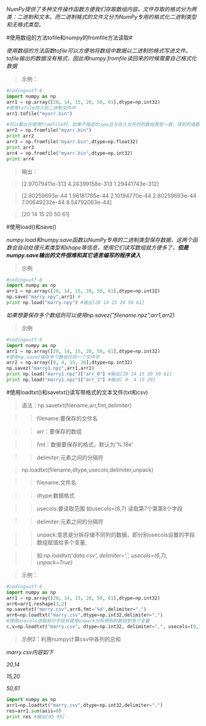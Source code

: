 <em>
NumPy提供了多种文件操作函数方便我们存取数组内容。文件存取的格式分为两类：二进制和文本。而二进制格式的文件又分为NumPy专用的格式化二进制类型和无格式类型。</em>
</em>

#使用数组的方法tofile和numpy的fromfile方法读取#

<em>
使用数组的方法函数tofile可以方便地将数组中数据以二进制的格式写进文件。tofile输出的数据没有格式，因此用numpy.fromfile读回来的时候需要自己格式化数据
</em>

>示例：

```python
#coding=utf-8
import numpy as np
arr1 = np.array([20, 14, 15, 20, 50, 61],dtype=np.int32)
#使用tofile存入到二进制文件中
arr1.tofile("myarr.bin")

#可以看出在使用fromfile时，如果不指定dtype且与存入文件时的数组类型一直，得到的值都与存入前不一致
arr2 = np.fromfile("myarr.bin")
print arr2
arr3 = np.fromfile("myarr.bin",dtype=np.float32)
print arr3
arr4 = np.fromfile("myarr.bin",dtype=np.int32)
print arr4
```
>输出：

>[2.97079411e-313   4.24399158e-313   1.29441743e-312]

>[2.80259693e-44   1.96181785e-44   2.10194770e-44   2.80259693e-44  7.00649232e-44   8.54792063e-44]

>[20 14 15 20 50 61]

#使用load()和save()

<em>numpy.load和numpy.save函数以NumPy专用的二进制类型保存数据，这两个函数会自动处理元素类型和shape等信息，使用它们读写数组就方便多了，<strong>但是numpy.save输出的文件很难和其它语言编写的程序读入</strong></em>

>示例

```python
#coding=utf-8
import numpy as np
arr1 = np.array([20, 14, 15, 20, 50, 61],dtype=np.int32)
np.save("marry.npy",arr1) #
print np.load("marry.npy") #输出[20 14 15 20 50 61]
```
<em>如果想要保存多个数组则可以使用np.savez("filename.npz",arr1,arr2)</em>
>示例

```python
#coding=utf-8
import numpy as np
arr1 = np.array([20, 14, 15, 20, 50, 61],dtype=np.int32)
#使用np.savez保存多个数组在同一个文件中
arr2 = np.array([0, 4, 15, 20],dtype=np.int32)
np.savez("marry1.npz",arr1,arr2)
print np.load("marry1.npz")["arr_0"] #输出[20 14 15 20 50 61]
print np.load("marry1.npz")["arr_1"] #输出[ 0  4 15 20]
```
#使用loadtxt()和savetxt()读写带格式的文本文件(txt和csv)

>语法：np.savetxt(filename,arr,fmt,delimiter)

>> filename:要保存的文件名

>> arr：要保存的数组 

>> fmt：数据要保存的格式，默认为'%.18e'

>> delimiter:元素之间的分隔符



> np.loadtxt(filename,dtype,usecols,delimiter,unpack)

>> filename:文件名

>> dtype:数据格式

>> usecols:要读取范围 如usecols=(6,7) 读取第7个第第8个字段

>> delimiter:元素之间的分隔符

>> unpack:意思是分拆存储不同列的数据，即分别usecols设置的字段数组赋值给多个变量,

>>如:<em>np.loadtxt('data.csv', delimiter=',', usecols=(6,7), unpack=True)</em>

>示例：

```python
#coding=utf-8
import numpy as np
arr1 = np.array([20, 14, 15, 20, 50, 61],dtype=np.int32)
arr6=arr1.reshape(3,2)
np.savetxt("marry.csv",arr6,fmt='%d',delimiter=",")
arr6=np.loadtxt("marry.csv",dtype=np.int32,delimiter=",")
#使用usecols选取部分字段并使用unpack分拆得到的数组到多个变量
c,v=np.loadtxt("marry.csv", dtype=np.int32, delimiter=",", usecols=(0,1), unpack=True)
```

>示例2：利用numpy计算csv中各列的总和

<em>marry.csv内容如下

20,14

15,20

50,61

</em>

```python
import numpy as np
arr1=np.loadtxt("marry.csv",dtype=np.int32,delimiter=",")
res=arr1.sum(axis=0)
print res #输出[85 95]
```
